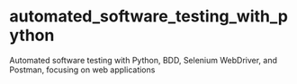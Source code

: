 # automated_software_testing_with_python
Automated software testing with Python, BDD, Selenium WebDriver, and Postman, focusing on web applications
